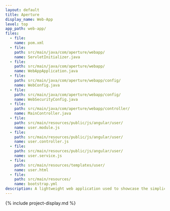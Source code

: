 ```yaml
---
layout: default
title: Aperture
display_name: Web-App
level: top
app_path: web-app/
files:
  - file:
    name: pom.xml
  - file:
    path: src/main/java/com/aperture/webapp/
    name: ServletInitializer.java
  - file:
    path: src/main/java/com/aperture/webapp/
    name: WebAppApplication.java
  - file:
    path: src/main/java/com/aperture/webapp/config/
    name: WebConfig.java
  - file:
    path: src/main/java/com/aperture/webapp/config/
    name: WebSecurityConfig.java
  - file:
    path: src/main/java/com/aperture/webapp/controller/
    name: MainController.java
  - file:
    path: src/main/resources/public/js/angular/user/
    name: user.module.js
  - file:
    path: src/main/resources/public/js/angular/user/
    name: user.controller.js
  - file:
    path: src/main/resources/public/js/angular/user/
    name: user.service.js
  - file:
    path: src/main/resources/templates/user/
    name: user.html
  - file:
    path: src/main/resources/
    name: bootstrap.yml
description: A lightweight web application used to showcase the simplicity of using Spring Boot/Cloud, OpenFeign, and microservices from a client's perspective.
---
```

{% include project-display.md %}